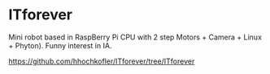 # ITforever
 Mini robot based in RaspBerry Pi CPU with 2 step Motors + Camera + Linux + Phyton). Funny interest in IA.
 
https://github.com/hhochkofler/ITforever/tree/ITforever
